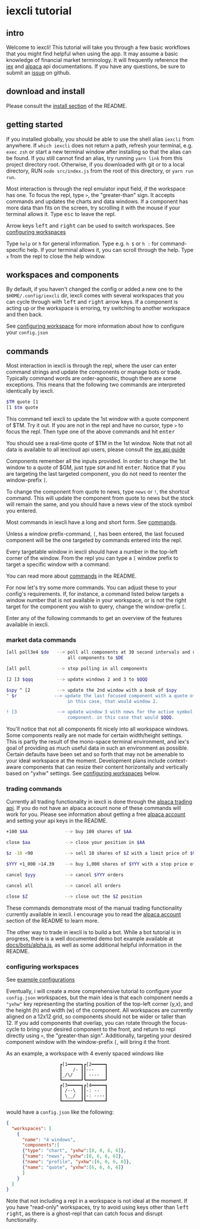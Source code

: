 # iexcli tutorial

## intro

Welcome to iexcli! This tutorial will take you through a few basic workflows
that you might find helpful when using the app. It may assume a basic
knowledge of financial market terminology. It will frequently reference the
[iex](https://iexcloud.io/docs/api/) and
[alpaca](https://alpaca.markets/docs/api-documentation) api documentations. If
you have any questions, be sure to submit an
[issue](https://github.com/HP4k1h5/iexcli/issues) on github.

## download and install

Please consult the [install section](../README.md#installation) of the README.

## getting started

If you installed globally, you should be able to use the shell alias `iexcli`
from anywhere. If `which iexcli` does not return a path, refresh your
terminal, e.g. `exec zsh` or start a new terminal window after installing so
that the alias can be found. If you still cannot find an alias, try running
`yarn link` from this project directory root. Otherwise, if you downloaded
with git or to a local directory, RUN `node src/index.js` from the root of
this directory, or `yarn run run`.

Most interaction is through the repl emulator input field, if the workspace
has one. To focus the repl, type `>`, the "greater-than" sign. It accepts
commands and updates the charts and data windows. If a component has more data
than fits on the screen, try scrolling it with the mouse if your terminal
allows it. Type <kbd>esc</kbd> to leave the repl.

Arrow keys <kbd>left</kbd> and <kbd>right</kbd> can be used to switch
workspaces. See [configuring workspaces](#configuring-workspaces)

Type `help` or `h` for general information. Type e.g. `h $` or `h :` for
command-specific help. If your terminal allows it, you can scroll through the
help. Type `x` from the repl to close the help window.

## workspaces and components

By default, if you haven't changed the config or added a new one to the
`$HOME/.config/iexcli` dir, iexcli comes with several workspaces that you can
cycle through with <kbd>left</kbd> and <kbd>right</kbd> arrow keys. If a
component is acting up or the workspace is erroring, try switching to another
workspace and then back.

See [configuring workspace](#configuring-workspaces) for more information about
how to configure your `config.json`

## commands

Most interaction in iexcli is through the repl, where the user can enter
command strings and update the components or manage bots or trade. Typically
command words are order-agnostic, though there are some exceptions. This means
that the following two commands are interpreted identically by iexcli.

```bash
$TM quote [1
[1 $tm quote 
```

This command tell iexcli to update the 1st window with a quote component of
\$TM. Try it out. If you are not in the repl and have no cursor, type `>` to
focus the repl. Then type one of the above commands and hit <kbd>enter</kbd>

You should see a real-time quote of \$TM in the 1st window. Note that not all
data is available to all iexcloud api users, please consult the
[iex api guide](https://intercom.help/iexcloud/en/articles/2956164-real-time-and-15-minute-delayed-stock-prices)

Components remember all the inputs provided. In order to change the 1st window
to a quote of \$GM, just type `$GM` and hit <kbd>enter</kbd>. Notice that if
you are targeting the last targeted component, you do not need to reenter the
window-prefix `[`.

To change the component from quote to news, type `news` or `!`, the shortcut
command. This will update the component from quote to news but the stock will
remain the same, and you should have a news view of the stock symbol you
entered.

Most commands in iexcli have a long and short form. See
[commands](../README.md#commands).

Unless a window prefix-command, `[`, has been entered, the last focused
component will be the one targeted by commands entered into the repl. 

Every targetable window in iexcli should have a number in the top-left corner
of the window. From the repl you can type a `[` window prefix to target a
specific window with a command.

You can read more about [commands](../README.md#commands) in the README.

For now let's try some more commands. You can adjust these to your config's
requirements. If, for instance, a command listed below targets a window number
that is not available in your workspace, or is not the right target for the
component you wish to query, change the window-prefix `[`.

Enter any of the following commands to get an overview of the features
available in iexcli.

### market data commands

```bash
[all poll3e4 $de   --> poll all components at 30 second intervals and update
                       all components to $DE

[all poll          --> stop polling in all components

[2 [3 $qqq         --> update windows 2 and 3 to $QQQ

$spy ^ [2          --> update the 2nd window with a book of $spy
" $r              --> update the last focused component with a quote of $R.
                       in this case, that would window 2.

! [3               --> update window 3 with news for the active symbol in the
                       component. in this case that would $QQQ.
```

You'll notice that not all components fit nicely into all workspace windows.
Some components really are not made for certain width/height settings. This is
partly the result of the mono-space terminal environment, and iex's goal of
providing as much useful data in such an environment as possible. Certain
defaults have been set and so forth that may not be amenable to your ideal
workspace at the moment. Development plans include context-aware components
that can resize their content horizontally and vertically based on "yxhw"
settings. See [configuring workspaces](#configuring-workspaces) below.

### trading commands 

Currently all trading functionality in iexcli is done through the [alpaca
trading api](https://alpaca.markets/). If you do not have an alpaca account
none of these commands will work for you. Please see information about getting
a free [alpaca account](../README.md#🦙-alpaca-trading) and setting your api
keys in the README.

```bash
+100 $AA              --> buy 100 shares of $AA

close $aa             --> close your position in $AA

$z -10 <90            --> sell 10 shares of $Z with a limit price of $90

$YYY +1_000 >14.39    --> buy 1,000 shares of $YYY with a stop price of 16.39

cancel $yyy           --> cancel $YYY orders

cancel all            --> cancel all orders

close $Z              --> close out the $Z position
```

These commands demonstrate most of the manual trading functionality currently
available in iexcli. I encourage you to read the [alpaca
account](../README.md#🦙-alpaca-trading) section of the README to learn more.

The other way to trade in iexcli is to build a bot. While a bot tutorial is in
progress, there is a well documented demo bot example available at
[docs/bots/alpha.js](bots/alpha.js), as well as some additional helpful
information in the README.

### configuring workspaces

See [example configurations](docs/example-configs)

Eventually, i will create a more comprehensive tutorial to configure your
`config.json` workspaces, but the main idea is that each component needs a
`"yxhw"` key representing the starting position of the top-left corner (y,x),
and the height (h) and width (w) of the component. All workspaces are
currently aligned on a 12x12 grid, so components should not be wider or taller
than 12. If you add components that overlap, you can rotate through the
focus-cycle to bring your desired component to the front, and return to repl
directly using `>`, the "greater-than sign". Additionally, targeting your
desired component window with the window-prefix `[`, will bring it the front.

As an example, a workspace with 4 evenly spaced windows like
```boxcar
                    ┏[1━━━━━┓┏[2━━━━━┓
                    ┃    /- ┃┃---    ┃
                    ┃_/\/   ┃┃ ----  ┃
                    ┗━━━━━━━┛┗━━━━━━━┛
                    ┏[3━━━━━┓┏[4━━━━━┓
                    ┃ /--\  ┃┃-: --  ┃
                    ┃ \__/  ┃┃-: ----┃
                    ┗━━━━━━━┛┗━━━━━━━┛
```

would have a `config.json` like the following:

```json
{
  "workspaces": [
    {
      "name": "4 windows",
      "components":[
      {"type": "chart", "yxhw":[0, 0, 6, 6]},
      {"name": "news", "yxhw":[0, 6, 6, 6]},
      {"name": "profile", "yxhw":[6, 0, 6, 6]},
      {"name": "quote", "yxhw":[6, 6, 6, 6]}
      ]
    }
  ]
}
```

Note that not including a repl in a workspace is not ideal at the moment. If
you have "read-only" workspaces, try to avoid using keys other than
<kbd>left</kbd>  <kbd>right</kbd>, as there is a ghost-repl that can catch
focus and disrupt functionality.
